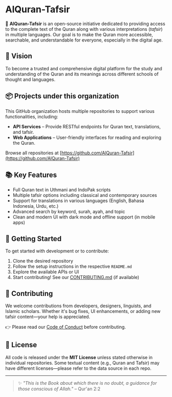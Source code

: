 # AlQuran-Tafsir

🌙 **AlQuran-Tafsir** is an open-source initiative dedicated to providing access to the complete text of the Quran along with various interpretations (*tafsir*) in multiple languages. Our goal is to make the Quran more accessible, searchable, and understandable for everyone, especially in the digital age.

## 🌟 Vision

To become a trusted and comprehensive digital platform for the study and understanding of the Quran and its meanings across different schools of thought and languages.

## 📦 Projects under this organization

This GitHub organization hosts multiple repositories to support various functionalities, including:

- **API Services** – Provide RESTful endpoints for Quran text, translations, and tafsir.
- **Web Applications** – User-friendly interfaces for reading and exploring the Quran.

Browse all repositories at [https://github.com/AlQuran-Tafsir](https://github.com/AlQuran-Tafsir)

## 📚 Key Features

- Full Quran text in Uthmani and IndoPak scripts
- Multiple tafsir options including classical and contemporary sources
- Support for translations in various languages (English, Bahasa Indonesia, Urdu, etc.)
- Advanced search by keyword, surah, ayah, and topic
- Clean and modern UI with dark mode and offline support (in mobile apps)

## 🚀 Getting Started

To get started with development or to contribute:

1. Clone the desired repository
2. Follow the setup instructions in the respective `README.md`
3. Explore the available APIs or UI
4. Start contributing! See our [CONTRIBUTING.md](https://github.com/AlQuran-Tafsir/.github/blob/main/CONTRIBUTING.md) (if available)

## 🤝 Contributing

We welcome contributions from developers, designers, linguists, and Islamic scholars. Whether it's bug fixes, UI enhancements, or adding new tafsir content—your help is appreciated.

👉 Please read our [Code of Conduct](https://github.com/AlQuran-Tafsir/.github/blob/main/CODE_OF_CONDUCT.md) before contributing.

## 📖 License

All code is released under the **MIT License** unless stated otherwise in individual repositories. Some textual content (e.g., Quran and Tafsir) may have different licenses—please refer to the data source in each repo.

---

> ✨ *"This is the Book about which there is no doubt, a guidance for those conscious of Allah."* – Qur'an 2:2
